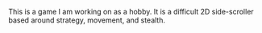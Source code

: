 This is a game I am working on as a hobby. It is a difficult 2D side-scroller based around strategy, movement, and stealth.
